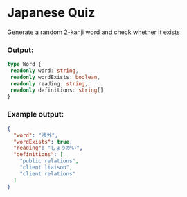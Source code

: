 # Japanese Quiz

Generate a random 2-kanji word and check whether it exists

### Output:
```typescript
type Word {
 readonly word: string,
 readonly wordExists: boolean,
 readonly reading: string,
 readonly definitions: string[]
}
```
### Example output:
```json
{ 
  "word": "渉外",
  "wordExists": true,
  "reading": "しょうがい",
  "definitions": [
    "public relations",
    "client liaison",
    "client relations"
  ]
}
``` 

